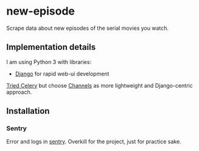 # new-episode
Scrape data about new episodes of the serial movies you watch.

## Implementation details
I am using Python 3 with libraries:
* [Django](https://docs.djangoproject.com/en/2.1/intro/tutorial02/) for
rapid web-ui development

[Tried Celery](https://github.com/masterandrey/new-episode/commit/84b1f902e2bd37807a16f8b67358098998be9da6)
but choose [Channels](https://channels.readthedocs.io/en/latest/introduction.html) as more
lightweight and Django-centric approach.

## Installation

### Sentry
Error and logs in [sentry](https://docs.sentry.io/).
Overkill for the project, just for practice sake.

